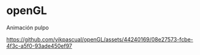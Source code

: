 # openGL
Animación pulpo



https://github.com/vikpascual/openGL/assets/44240169/08e27573-fcbe-4f3c-a5f0-93ade450ef97

